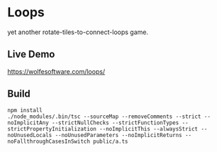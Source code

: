 # Loops

yet another rotate-tiles-to-connect-loops game.

## Live Demo

https://wolfesoftware.com/loops/

## Build

```
npm install
./node_modules/.bin/tsc --sourceMap --removeComments --strict --noImplicitAny --strictNullChecks --strictFunctionTypes --strictPropertyInitialization --noImplicitThis --alwaysStrict --noUnusedLocals --noUnusedParameters --noImplicitReturns --noFallthroughCasesInSwitch public/a.ts
```
